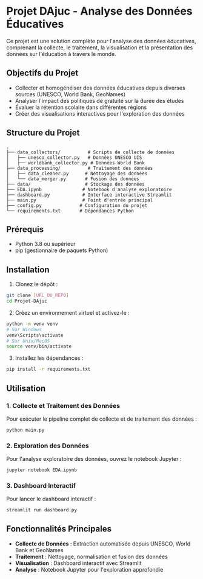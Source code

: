 # Projet DAjuc - Analyse des Données Éducatives

Ce projet est une solution complète pour l'analyse des données éducatives, comprenant la collecte, le traitement, la visualisation et la présentation des données sur l'éducation à travers le monde.

## Objectifs du Projet

- Collecter et homogénéiser des données éducatives depuis diverses sources (UNESCO, World Bank, GeoNames)
- Analyser l'impact des politiques de gratuité sur la durée des études
- Évaluer la rétention scolaire dans différentes régions
- Créer des visualisations interactives pour l'exploration des données

## Structure du Projet

```
.
├── data_collectors/          # Scripts de collecte de données
│   ├── unesco_collector.py   # Données UNESCO UIS
│   ├── worldbank_collector.py # Données World Bank
├── data_processing/          # Traitement des données
│   ├── data_cleaner.py      # Nettoyage des données
│   └── data_merger.py       # Fusion des données
├── data/                    # Stockage des données
├── EDA.ipynb               # Notebook d'analyse exploratoire
├── dashboard.py            # Interface interactive Streamlit
├── main.py                 # Point d'entrée principal
├── config.py              # Configuration du projet
└── requirements.txt       # Dépendances Python
```

## Prérequis

- Python 3.8 ou supérieur
- pip (gestionnaire de paquets Python)

## Installation

1. Clonez le dépôt :
```bash
git clone [URL_DU_REPO]
cd Projet-DAjuc
```

2. Créez un environnement virtuel et activez-le :
```bash
python -m venv venv
# Sur Windows
venv\Scripts\activate
# Sur Unix/MacOS
source venv/bin/activate
```

3. Installez les dépendances :
```bash
pip install -r requirements.txt
```

## Utilisation

### 1. Collecte et Traitement des Données

Pour exécuter le pipeline complet de collecte et de traitement des données :
```bash
python main.py
```

### 2. Exploration des Données

Pour l'analyse exploratoire des données, ouvrez le notebook Jupyter :
```bash
jupyter notebook EDA.ipynb
```

### 3. Dashboard Interactif

Pour lancer le dashboard interactif :
```bash
streamlit run dashboard.py
```


## Fonctionnalités Principales

- **Collecte de Données** : Extraction automatisée depuis UNESCO, World Bank et GeoNames
- **Traitement** : Nettoyage, normalisation et fusion des données
- **Visualisation** : Dashboard interactif avec Streamlit
- **Analyse** : Notebook Jupyter pour l'exploration approfondie


